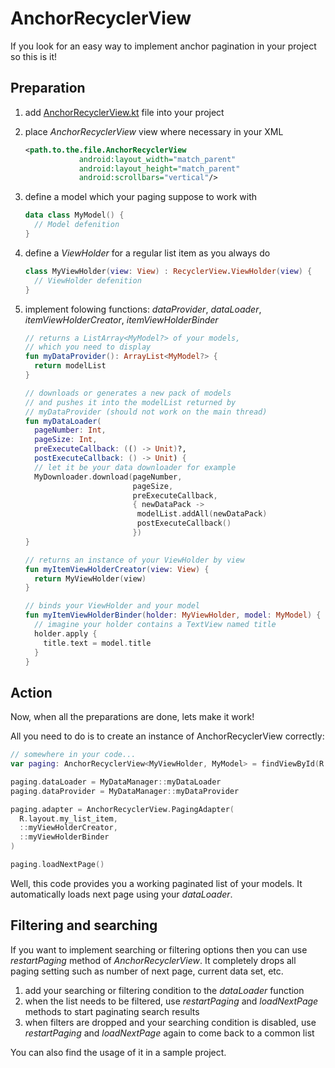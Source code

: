 # AnchorRecyclerView

If you look for an easy way to implement anchor pagination in your project so this is it!

## Preparation

1. add [AnchorRecyclerView.kt](https://github.com/EgorAlmikeev/AnchorRecyclerView/blob/master/AnchorRecyclerView.kt) file into your project

2. place *AnchorRecyclerView* view where necessary in your XML

   ```xml
   <path.to.the.file.AnchorRecyclerView                                              						android:id="@+id/paging_recycler_view"
               android:layout_width="match_parent"
               android:layout_height="match_parent"
               android:scrollbars="vertical"/>
   ```

3. define a model which your paging suppose to work with

   ```kotlin
   data class MyModel() {
     // Model defenition
   }
   ```

4. define a *ViewHolder* for a regular list item as you always do

   ```kotlin
   class MyViewHolder(view: View) : RecyclerView.ViewHolder(view) {
     // ViewHolder defenition
   }
   ```

5. implement folowing functions: *dataProvider*, *dataLoader*, *itemViewHolderCreator*, *itemViewHolderBinder*

   ```kotlin
   // returns a ListArray<MyModel?> of your models, 
   // which you need to display
   fun myDataProvider(): ArrayList<MyModel?> {
     return modelList
   }
   
   // downloads or generates a new pack of models
   // and pushes it into the modelList returned by 
   // myDataProvider (should not work on the main thread)
   fun myDataLoader(
     pageNumber: Int, 
     pageSize: Int, 
     preExecuteCallback: (() -> Unit)?,
     postExecuteCallback: () -> Unit) {
     // let it be your data downloader for example
     MyDownloader.download(pageNumber,
                           pageSize,
                           preExecuteCallback,
                           { newDataPack ->
                            modelList.addAll(newDataPack)
                            postExecuteCallback()
                           })
   }
   
   // returns an instance of your ViewHolder by view
   fun myItemViewHolderCreator(view: View) {
     return MyViewHolder(view)
   }
   
   // binds your ViewHolder and your model
   fun myItemViewHolderBinder(holder: MyViewHolder, model: MyModel) {
     // imagine your holder contains a TextView named title
     holder.apply {
       title.text = model.title
     }
   }
   ```


## Action

Now, when all the preparations are done, lets make it work!

All you need to do is to create an instance of AnchorRecyclerView correctly:

```kotlin
// somewhere in your code...
var paging: AnchorRecyclerView<MyViewHolder, MyModel> = findViewById(R.id.paging)

paging.dataLoader = MyDataManager::myDataLoader
paging.dataProvider = MyDataManager::myDataProvider

paging.adapter = AnchorRecyclerView.PagingAdapter(
  R.layout.my_list_item,
  ::myViewHolderCreator,
  ::myViewHolderBinder
)

paging.loadNextPage()
```

Well, this code provides you a working paginated list of your models. It automatically loads next page using your *dataLoader*.

## Filtering and searching

If you want to implement searching or filtering options then you can use *restartPaging* method of *AnchorRecyclerView*. It completely drops all paging setting such as number of next page, current data set, etc.

1. add your searching or filtering condition to the *dataLoader* function
2. when the list needs to be filtered, use *restartPaging* and *loadNextPage* methods to start paginating search results
3. when filters are dropped and your searching condition is disabled, use *restartPaging* and *loadNextPage* again to come back to a common list

You can also find the usage of it in a sample project.
